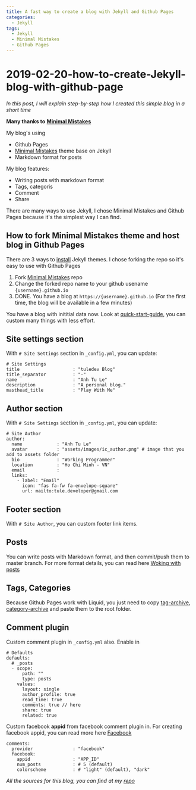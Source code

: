```yaml
---
title: A fast way to create a blog with Jekyll and Github Pages
categories:
  - Jekyll
tags:
  - Jekyll
  - Minimal Mistakes
  - Github Pages
---
```


# 2019-02-20-how-to-create-Jekyll-blog-with-github-page

_In this post, I will explain step-by-step how I created this simple blog in a short time_

**Many thanks to** [**Minimal Mistakes**](https://github.com/mmistakes/minimal-mistakes)

My blog's using

* Github Pages
* [Minimal Mistakes](https://github.com/mmistakes/minimal-mistakes) theme base on Jekyll
* Markdown format for posts

My blog features:

* Writing posts with markdown format
* Tags, categoris
* Comment
* Share

There are many ways to use Jekyll, I chose Minimal Mistakes and Github Pages because it's the simplest way I can find.

## How to fork Minimal Mistakes theme and host blog in Github Pages

There are 3 ways to [install](https://github.com/mmistakes/minimal-mistakes#installation) Jekyll themes. I chose forking the repo so it's easy to use with Github Pages

1. Fork [Minimal Mistakes](https://github.com/mmistakes/minimal-mistakes) repo
2. Change the forked repo name to your github usename `{username}.github.io`
3. DONE. You have a blog at `https://{username}.github.io` \(For the first time, the blog will be available in a few minutes\)

You have a blog with inititial data now. Look at [quick-start-guide](https://mmistakes.github.io/minimal-mistakes/docs/quick-start-guide/#), you can custom many things with less effort.

## Site settings section

With `# Site Settings` section in `_config.yml`, you can update:

```text
# Site Settings
title                    : "tuledev Blog"
title_separator          : "-"
name                     : "Anh Tu Le"
description              : "A personal blog."
masthead_title           : "Play With Me"
```

## Author section

With `# Site Settings` section in `_config.yml`, you can update:

```text
# Site Author
author:
  name             : "Anh Tu Le"
  avatar           : "assets/images/ic_author.png" # image that you add to assets folder
  bio              : "Working Programmer"
  location         : "Ho Chi Minh - VN"
  email            :
  links:
    - label: "Email"
      icon: "fas fa-fw fa-envelope-square"
      url: mailto:tule.developer@gmail.com
```

## Footer section

With `# Site Author`, you can custom footer link items.

## Posts

You can write posts with Markdown format, and then commit/push them to master branch. For more format details, you can read here [Woking with posts](https://mmistakes.github.io/minimal-mistakes/docs/posts/#)

## Tags, Categories

Because Github Pages work with Liquid, you just need to copy [tag-archive](https://github.com/tuledev/tuledev.github.io/blob/master/tag-archive.md), [category-archive](https://github.com/tuledev/tuledev.github.io/blob/master/category-archive.md) and paste them to the root folder.

## Comment plugin

Custom comment plugin in `_config.yml` also. Enable in

```text
# Defaults
defaults:
  # _posts
  - scope:
      path: ""
      type: posts
    values:
      layout: single
      author_profile: true
      read_time: true
      comments: true // here
      share: true
      related: true
```

Custom facebook **appid** from facebook comment plugin in. For creating facebook appid, you can read more here [Facebook](https://developers.facebook.com/docs/apps/)

```text
comments:
  provider               : "facebook"
  facebook:
    appid                : "APP_ID"
    num_posts            : # 5 (default)
    colorscheme          : # "light" (default), "dark"
```

_All the sources for this blog, you can find at my_ [_repo_](https://github.com/tuledev/tuledev.github.io)

